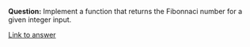 **Question:** Implement a function that returns the Fibonnaci number for a given integer input.

[Link to answer](http://www.growingwiththeweb.com/2013/07/algorithm-implement-queue-using-2-stacks.html)
